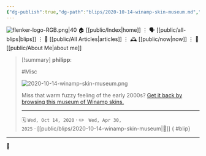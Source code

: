 ```yaml
---
{"dg-publish":true,"dg-path":"blips/2020-10-14-winamp-skin-museum.md","dg-permalink":"2020/10/14/winamp-skin-museum/","permalink":"/2020/10/14/winamp-skin-museum/","title":"philipp @ 2020-10-14"}
---
```



<div class="transclusion internal-embed is-loaded"><div class="markdown-embed">




![flenker-logo-RGB.png|40](/img/user/attachments/flenker-logo-RGB.png)
🏠 [[public/Index\|home]]  ⋮ 🗣️ [[public/all-blips\|blips]] ⋮  📝 [[public/All Articles\|articles]]  ⋮ 🕰️ [[public/now\|now]] ⋮ 🪪 [[public/About Me\|about me]]


</div></div>


> [!summary] **philipp**:
>
> #Misc
>
> ![2020-10-14-winamp-skin-museum.png](/img/user/attachments/2020-10-14-winamp-skin-museum.png)
>
> Miss that warm fuzzy feeling of the early 2000s? [Get it back by browsing this
> museum of Winamp skins.](https://skins.webamp.org/)
> - - -
>
> 🗓️ <code>Wed, Oct 14, 2020</code>  · ✏️ <code> Wed, Apr 30, 2025</code>  · [[public/blips/2020-10-14-winamp-skin-museum\|🔗]]
{ #blip}


- - -

 👾
